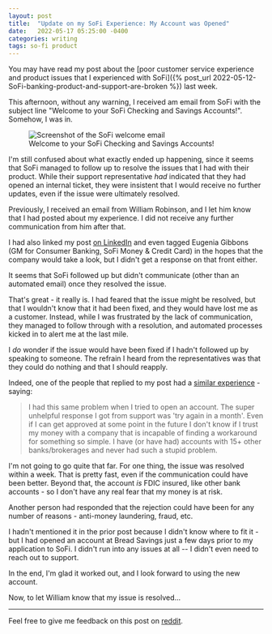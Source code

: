```yaml
---
layout: post
title:  "Update on my SoFi Experience: My Account was Opened"
date:   2022-05-17 05:25:00 -0400
categories: writing
tags: so-fi product
---
```


You may have read my post about the [poor customer service experience and product issues that I experienced with SoFi]({% post_url 2022-05-12-SoFi-banking-product-and-support-are-broken %}) last week.

This afternoon, without any warning, I received am email from SoFi with the subject line "Welcome to your SoFi Checking and Savings Accounts!". Somehow, I was in.

<p>
	<figure>
	<picture>
	  <source type="image/webp" srcset="{{site.url}}/assets/images/SoFi-welcome.webp,
	  									{{site.url}}/assets/images/SoFi-welcome-2x.webp 2x">
	  <source type="image/png" srcset="{{site.url}}/assets/images/SoFi-welcome.png,
	  								   {{site.url}}/assets/images/SoFi-welcome-2x.png 2x">
	  <img src="{{site.url}}/assets/images/SoFi-welcome.png" srcset="{{site.url}}/assets/images/SoFi-welcome-2x.png 2x" alt="Screenshot of the SoFi welcome email"/>
	  <figcaption>Welcome to your SoFi Checking and Savings Accounts!</figcaption>
	</picture>
</figure>
</p>

I'm still confused about what exactly ended up happening, since it seems that SoFi managed to follow up to resolve the issues that I had with their product. While their support representative *had* indicated that they had opened an internal ticket, they were insistent that I would receive no further updates, even if the issue were ultimately resolved.

Previously, I received an email from William Robinson, and I let him know that I had posted about my experience. I did not receive any further communication from him after that.

I had also linked my post [on LinkedIn](https://www.linkedin.com/feed/update/urn:li:activity:6930474269550235648/) and even tagged Eugenia Gibbons (GM for Consumer Banking, SoFi Money & Credit Card) in the hopes that the company would take a look, but I didn't get a response on that front either. 

It seems that SoFi followed up but didn't communicate (other than an automated email) once they resolved the issue.

That's great - it really is. I had feared that the issue might be resolved, but that I wouldn't know that it had been fixed, and they would have lost me as a customer. Instead, while I was frustrated by the lack of communication, they managed to follow through with a resolution, and automated processes kicked in to alert me at the last mile. 

I *do* wonder if the issue would have been fixed if I hadn't followed up by speaking to someone. The refrain I heard from the representatives was that they could do nothing and that I should reapply. 

Indeed, one of the people that replied to my post had a [similar experience](https://www.reddit.com/r/fintech/comments/unysrc/sofis_banking_product_and_customer_service/i8ceqmm/) - saying:

>I had this same problem when I tried to open an account. The super unhelpful response I got from support was 'try again in a month'. Even if I can get approved at some point in the future I don't know if I trust my money with a company that is incapable of finding a workaround for something so simple. I have (or have had) accounts with 15+ other banks/brokerages and never had such a stupid problem. 

I'm not going to go quite that far. For one thing, the issue was resolved within a week. That is pretty fast, even if the communication could have been better. Beyond that, the account *is* FDIC insured, like other bank accounts - so I don't have any real fear that my money is at risk.

Another person had responded that the rejection could have been for any number of reasons - anti-money laundering, fraud, etc. 

I hadn't mentioned it in the prior post because I didn't know where to fit it - but I had opened an account at Bread Savings just a few days prior to my application to SoFi. I didn't run into any issues at all -- I didn't even need to reach out to support. 

In the end, I'm glad it worked out, and I look forward to using the new account.

Now, to let William know that my issue is resolved...

---

Feel free to give me feedback on this post on [reddit](https://www.reddit.com/r/sofi/comments/ury1k5/update_on_my_sofi_experience_my_account_was_opened/?). 